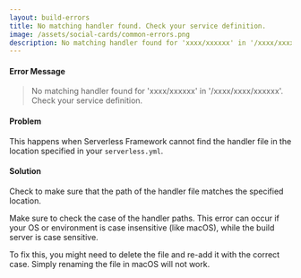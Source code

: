 ```yaml
---
layout: build-errors
title: No matching handler found. Check your service definition.
image: /assets/social-cards/common-errors.png
description: No matching handler found for 'xxxx/xxxxxx' in '/xxxx/xxxx/xxxxxx'. Check your service definition.
---
```


#### Error Message

> No matching handler found for 'xxxx/xxxxxx' in '/xxxx/xxxx/xxxxxx'. Check your service definition.


#### Problem

This happens when Serverless Framework cannot find the handler file in the location specified in your `serverless.yml`.


#### Solution

Check to make sure that the path of the handler file matches the specified location.

Make sure to check the case of the handler paths. This error can occur if your OS or environment is case insensitive (like macOS), while the build server is case sensitive.

To fix this, you might need to delete the file and re-add it with the correct case. Simply renaming the file in macOS will not work.
